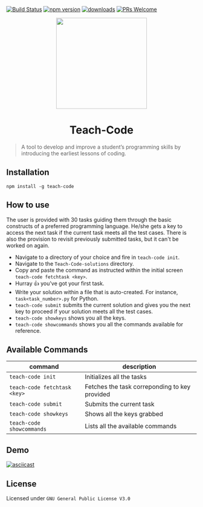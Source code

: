 [![Build Status](https://travis-ci.com/madlabsinc/teachcode.svg?branch=master)](https://travis-ci.com/madlabsinc/teachcode)
[![npm version](https://badgen.net/npm/v/teach-code)](https://www.npmjs.com/package/teach-code)
[![downloads](https://badgen.net/npm/dm/teach-code)](https://www.npmjs.com/package/teach-code)
[![PRs Welcome](https://img.shields.io/badge/PRs%20-welcome-brightgreen.svg)](https://github.com/madlabsinc/Teach-Code/pull/new)

<p align="center">
  <img src="https://i.imgur.com/BuMZB6C.png" width="240" height="240">
  <h1 align="center">Teach-Code</h1>
</p>

> A tool to develop and improve a student’s programming skills by introducing the earliest lessons of coding.

## Installation

`npm install -g teach-code`

## How to use

The user is provided with 30 tasks guiding them through the basic constructs of a preferred programming language. He/she gets a key to access the next task if the current task meets all the test cases. There is also the provision to revisit previously submitted tasks, but it can't be worked on again.

- Navigate to a directory of your choice and fire in `teach-code init`.
- Navigate to the `Teach-Code-solutions` directory.
- Copy and paste the command as instructed within the initial screen `teach-code fetchtask <key>`.
- Hurray :+1: you've got your first task.
- Write your solution within a file that is auto-created. For instance, `task<task_number>.py` for Python.
- `teach-code submit` submits the current solution and gives you the next key to proceed if your solution meets all the test cases.
- `teach-code showkeys` shows you all the keys. 
- `teach-code showcommands` shows you all the commands available for reference.

## Available Commands

| command | description |                                                                                                
| -------------- |  ---------------- |
| `teach-code init` | Initializes all the tasks |
| `teach-code fetchtask <key>` | Fetches the task correponding to key provided |
| `teach-code submit` | Submits the current task |
| `teach-code showkeys` | Shows all the keys grabbed |
| `teach-code showcommands` | Lists all the available commands |

## Demo

[![asciicast](https://asciinema.org/a/Dt6tL9vo6wAWqhh7nvwEFTMqA.svg)](https://asciinema.org/a/Dt6tL9vo6wAWqhh7nvwEFTMqA)

## License

Licensed under `GNU General Public License V3.0`
